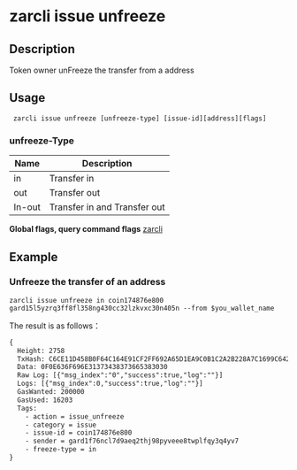 # zarcli issue unfreeze

## Description
Token owner unFreeze the transfer from a address
## Usage
```shell
 zarcli issue unfreeze [unfreeze-type] [issue-id][address][flags]
```
### unfreeze-Type

| Name | Description            |
| ------ | -------------------- |
| in     | Transfer in|
| out    | Transfer out|
| In-out | Transfer in and Transfer out|

**Global flags, query command flags** [zarcli](../README.md)

## Example
### Unfreeze the transfer  of an address
```shell
zarcli issue unfreeze in coin174876e800 gard15l5yzrq3ff8fl358ng430cc32lzkvxc30n405n --from $you_wallet_name
```
The result is as follows：
```txt
{
  Height: 2758
  TxHash: C6CE11D458B0F64C164E91CF2FF692A65D1EA9C0B1C2A2B228A7C1699C6423FE
  Data: 0F0E636F696E31373438373665383030
  Raw Log: [{"msg_index":"0","success":true,"log":""}]
  Logs: [{"msg_index":0,"success":true,"log":""}]
  GasWanted: 200000
  GasUsed: 16203
  Tags:
    - action = issue_unfreeze
    - category = issue
    - issue-id = coin174876e800
    - sender = gard1f76ncl7d9aeq2thj98pyveee8twplfqy3q4yv7
    - freeze-type = in
}
```
